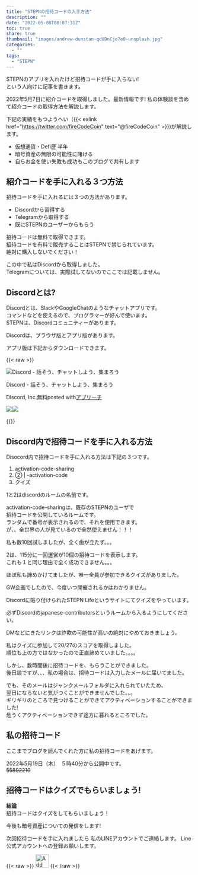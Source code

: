 ```yaml
---
title: "STEPNの招待コードの入手方法"
description: ""
date: "2022-05-08T08:07:31Z"
toc: true
share: true
thumbnail: "images/andrew-dunstan-qdUDnCjo7e0-unsplash.jpg"
categories:
  - ""
tags:
  - "STEPN"
---
```


STEPNのアプリを入れたけど招待コードが手に入らない!  
という人向けに記事を書きます。  

2022年5月7日に紹介コードを取得しました。最新情報です!
私の体験談を含めて紹介コードの取得方法を解説します。

<!--more-->

下記の実績をもつようへい（{{< exlink href="https://twitter.com/fireCodeCoin" text="@fireCodeCoin" >}})が解説します。

- 仮想通貨・Defi歴 半年
- 暗号資産の無限の可能性に賭ける
- 自らお金を使い失敗も成功もこのブログで共有します 

## 紹介コードを手に入れる３つ方法

招待コードを手に入れるには３つの方法があります。  
- Discordから習得する
- Telegramから取得する
- 既にSTEPNのユーザーからもらう

招待コードは無料で取得できます。  
招待コードを有料で販売することはSTEPNで禁じられています。  
絶対に購入しないでください！

この中で私はDiscordから取得しました。  
Telegramについては、実際試してないのでここでは記載しません。  

## Discordとは?

Discordとは、SlackやGoogleChatのようなチャットアプリです。  
コマンドなどを使えるので、プログラマーが好んで使います。  
STEPNは、Discordコミュニティーがあります。  

Discordは、ブラウザ版とアプリ版があります。  

アプリ版は下記からダウンロードできます。

{{< raw >}}
<div class="appreach"><img src="https://is1-ssl.mzstatic.com/image/thumb/Purple122/v4/e4/86/a7/e486a7d5-c396-423d-504b-a99f7f14a584/AppIcon-0-0-1x_U007emarketing-0-0-0-7-0-0-sRGB-0-0-0-GLES2_U002c0-512MB-85-220-0-0.png/512x512bb.jpg" alt="Discord - 話そう、チャットしよう、集まろう" class="appreach__icon"><div class="appreach__detail"><p class="appreach__name">Discord - 話そう、チャットしよう、集まろう</p><p class="appreach__info"><span class="appreach__developper">Discord, Inc.</span><span class="appreach__price">無料</span><span class="appreach__posted">posted with<a href="https://mama-hack.com/app-reach/" title="アプリーチ" target="_blank" rel="nofollow">アプリーチ</a></span></p></div><div class="appreach__links"><a href="https://apps.apple.com/jp/app/discord-%25E8%25A9%25B1%25E3%2581%259D%25E3%2581%2586-%25E3%2583%2581%25E3%2583%25A3%25E3%2583%2583%25E3%2583%2588%25E3%2581%2597%25E3%2582%2588%25E3%2581%2586-%25E9%259B%2586%25E3%2581%25BE%25E3%2582%258D%25E3%2581%2586/id985746746?uo=4" rel="nofollow" class="appreach__aslink"><img src="https://nabettu.github.io/appreach/img/itune_ja.svg"></a><a href="https://play.google.com/store/apps/details?id=com.discord" rel="nofollow" class="appreach__gplink"><img src="https://nabettu.github.io/appreach/img/gplay_ja.png"></a></div></div>
<br/>
{{</ raw >}}

## Discord内で招待コードを手に入れる方法

Disocord内で招待コードを手に入れる方法は下記の３つです。
1. activation-code-sharing
1.  ② | -activation-code
1. クイズ

1と2はdiscordのルームの名前です。  
  
activation-code-sharingは、既存のSTEPNのユーザで  
招待コードを公開しているルームです。   
ランダムで番号が表示されるので、それを使用できます。  
が、、全世界の人が見ているので全然使えません！！！  
  
私も数10回試しましたが、全く歯が立たず。。。  

2は、115分に一回運営が10個の招待コードを表示します。  
これも１と同じ理由で全く成功できません。。。

ほぼ私も諦めかけてましたが、唯一全員が参加できるクイズがありました。
    
GW企画でしたので、今度いつ開催されるかはわかりません。  

Discordに貼り付けられたSTEPN Lifeというサイトにてクイズをやっています。
  
必ずDiscordのjapanese-contributorsというルームから入るようにしてください。  
  
DMなどにきたリンクは詐欺の可能性が高いの絶対にやめておきましょう。
  
私はクイズに参加して20/27のスコアを取得しました。  
順位も上の方ではなかったので正直諦めていました。。。。  

しかし、数時間後に招待コードを、もらうことができました。  
後日談ですが、、、私の場合は、招待コードは入力したメールに届いてました。
  
でも、そのメールはジャンクメールフォルダに入れられていたため、    
翌日にならないと気がつくことができませんでした。。。    
ギリギリのところで見つけることができてアクティベーションすることができました!    
危うくアクティベーションできず途方に暮れるところでした。  

## 私の招待コード

ここまでブログを読んでくれた方に私の招待コードをあげます。  

2022年5月19日（木）　５時40分から公開中です。  
~~55892210~~

## 招待コードはクイズでもらいましょう!

**結論**  
招待コードはクイズをしてもらいましょう！

今後も暗号資産についての発信をします!

次回招待コードを手に入れましたら
私のLINEアカウントでご連絡します。
Line公式アカウントへの登録お願いします。

{{< raw >}}
<a href="https://lin.ee/s3Ji7QW"><img src="https://scdn.line-apps.com/n/line_add_friends/btn/en.png" alt="Add friend" height="36" border="0"></a>
{{< /raw >}}





